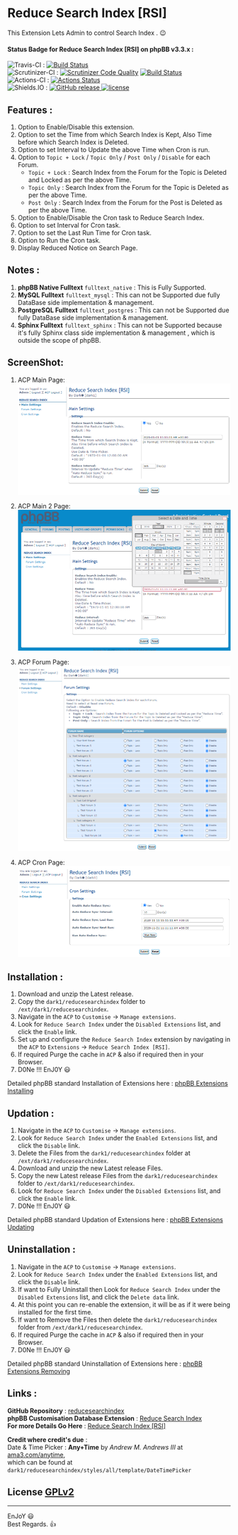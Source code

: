 # Reduce Search Index [RSI]
   
This Extension Lets Admin to control Search Index .  😉   
   
   
#### Status Badge for Reduce Search Index [RSI] on phpBB v3.3.x :   
![Travis-CI](https://img.shields.io/badge/Travis-CI-8000FF.svg) : [![Build Status](https://travis-ci.com/dark-1/reducesearchindex.svg?branch=master)](https://travis-ci.com/dark-1/reducesearchindex)   
![Scrutinizer-CI](https://img.shields.io/badge/Scrutinizer-CI-8000FF.svg) : [![Scrutinizer Code Quality](https://scrutinizer-ci.com/g/dark-1/reducesearchindex/badges/quality-score.png?b=master)](https://scrutinizer-ci.com/g/dark-1/reducesearchindex/?branch=master) [![Build Status](https://scrutinizer-ci.com/g/dark-1/reducesearchindex/badges/build.png?b=master)](https://scrutinizer-ci.com/g/dark-1/reducesearchindex/build-status/master)   
![Actions-CI](https://img.shields.io/badge/Actions-CI-8000FF.svg) : [![Actions Status](https://github.com/dark-1/reducesearchindex/workflows/Actions%20CI/badge.svg)](https://github.com/dark-1/reducesearchindex/actions?workflow=Actions%20CI)   
![Shields.IO](https://img.shields.io/badge/Shields-IO-8000FF.svg?style=flat-square) : [![GitHub release](https://img.shields.io/github/release/dark-1/reducesearchindex.svg?style=flat-square) ![license](https://img.shields.io/github/license/dark-1/reducesearchindex.svg?style=flat-square)](https://github.com/dark-1/reducesearchindex)   
   
   
## **Features :**   
   
1. Option to Enable/Disable this extension.   
2. Option to set the Time from which Search Index is Kept, Also Time before which Search Index is Deleted.   
3. Option to set Interval to Update the above Time when Cron is run.   
4. Option to `Topic + Lock` / `Topic Only` / `Post Only` / `Disable` for each Forum.   
    - `Topic + Lock` : Search Index from the Forum for the Topic is Deleted and Locked as per the above Time.   
    - `Topic Only` : Search Index from the Forum for the Topic is Deleted as per the above Time.   
    - `Post Only` : Search Index from the Forum for the Post is Deleted as per the above Time.   
5. Option to Enable/Disable the Cron task to Reduce Search Index.   
6. Option to set Interval for Cron task.   
7. Option to set the Last Run Time for Cron task.   
8. Option to Run the Cron task.   
9. Display Reduced Notice on Search Page.   
   
   
## **Notes :**   
   
1. **phpBB Native Fulltext** `fulltext_native` : This is Fully Supported.   
2. **MySQL Fulltext** `fulltext_mysql` : This can not be Supported due fully DataBase side implementation & management.   
3. **PostgreSQL Fulltext** `fulltext_postgres` : This can not be Supported due fully DataBase side implementation & management.   
4. **Sphinx Fulltext** `fulltext_sphinx` : This can not be Supported because it's fully Sphinx class side implementation & management , which is outside the scope of phpBB.   
   
   
## **ScreenShot:**   
1. ACP Main Page:   
[![Index](./image/01.ACP.Main.01.png "ACP Main")](./image/01.ACP.Main.01.png)   
   
2. ACP Main 2 Page:   
[![Index](./image/02.ACP.Main.02.png "ACP Main 2")](./image/02.ACP.Main.02.png)   
   
3. ACP Forum Page:   
[![Index](./image/03.ACP.Forum.png "ACP Forum")](./image/03.ACP.Forum.png)   
   
4. ACP Cron Page:   
[![Index](./image/04.ACP.Cron.png "ACP Main")](./image/04.ACP.Cron.png)   
   
   
## **Installation :**   
   
1. Download and unzip the Latest release.   
2. Copy the `dark1/reducesearchindex` folder to `/ext/dark1/reducesearchindex`.   
3. Navigate in the `ACP` to `Customise` -> `Manage extensions`.   
4. Look for `Reduce Search Index` under the `Disabled Extensions` list, and click the `Enable` link.   
5. Set up and configure the `Reduce Search Index` extension by navigating in the `ACP` to `Extensions` -> `Reduce Search Index [RSI]`.   
6. If required Purge the cache in `ACP` & also if required then in your Browser.   
7. D0Ne !!! EnJ0Y  😃   
   
Detailed phpBB standard Installation of Extensions here : [phpBB Extensions Installing](https://www.phpbb.com/extensions/installing/#installing)   
   
   
## **Updation :**   
   
1. Navigate in the `ACP` to `Customise` -> `Manage extensions`.   
2. Look for `Reduce Search Index` under the `Enabled Extensions` list, and click the `Disable` link.   
3. Delete the Files from the `dark1/reducesearchindex` folder at `/ext/dark1/reducesearchindex`.   
4. Download and unzip the new Latest release Files.   
5. Copy the new Latest release Files from the `dark1/reducesearchindex` folder to `/ext/dark1/reducesearchindex`.   
6. Look for `Reduce Search Index` under the `Disabled Extensions` list, and click the `Enable` link.   
7. D0Ne !!! EnJ0Y  😃   
   
Detailed phpBB standard Updation of Extensions here : [phpBB Extensions Updating](https://www.phpbb.com/extensions/installing/#updating)   
   
   
## **Uninstallation :**   
   
1. Navigate in the `ACP` to `Customise` -> `Manage extensions`.   
2. Look for `Reduce Search Index` under the `Enabled Extensions` list, and click the `Disable` link.   
3. If want to Fully Uninstall then Look for `Reduce Search Index` under the `Disabled Extensions` list, and click the `Delete data` link.   
4. At this point you can re-enable the extension, it will be as if it were being installed for the first time.   
5. If want to Remove the Files then delete the `dark1/reducesearchindex` folder from `/ext/dark1/reducesearchindex`.   
6. If required Purge the cache in `ACP` & also if required then in your Browser.   
7. D0Ne !!! EnJ0Y  😃   
   
Detailed phpBB standard Uninstallation of Extensions here : [phpBB Extensions Removing](https://www.phpbb.com/extensions/installing/#removing)   
   
   
## **Links :**   
   
**GitHub Repository** : [reducesearchindex](https://github.com/dark-1/reducesearchindex)   
**phpBB Customisation Database Extension** : [Reduce Search Index](https://www.phpbb.com/customise/db/extension/reduce_search_index)   
**For more Details Go Here** : [Reduce Search Index [RSI]](https://dark-1.github.io/reducesearchindex)   
   
**Credit where credit's due** :   
Date & Time Picker : **Any+Time** by *Andrew M. Andrews III* at [ama3.com/anytime](https://www.ama3.com/anytime),   
which can be found at `dark1/reducesearchindex/styles/all/template/DateTimePicker`   
   
   
## License [GPLv2](license.txt)
   
--------------   
EnJoY  😃   
Best Regards.  👍   
   
